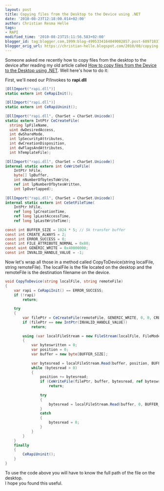 ```yaml
---
layout: post
title: Copying files from the Desktop to the Device using .NET
date: '2010-08-23T12:18:00.014+02:00'
author: Christian Resma Helle
tags:
- RAPI
modified_time: '2010-08-23T15:11:56.583+02:00'
blogger_id: tag:blogger.com,1999:blog-4995334164049002857.post-6097183768724829755
blogger_orig_url: https://christian-helle.blogspot.com/2010/08/copying-files-from-desktop-to-device.html
---
```


Someone asked me recently how to copy files from the desktop to the device after reading my old article called [How to copy files from the Device to the Desktop using .NET](/2007/06/copying-files-from-device-to-desktop.html). Well here's how to do it:  
  
First, we'll need our P/Invokes to **rapi.dll**

```csharp
[DllImport("rapi.dll")]
static extern int CeRapiInit();
 
[DllImport("rapi.dll")]
static extern int CeRapiUninit();
 
[DllImport("rapi.dll", CharSet = CharSet.Unicode)]
static extern IntPtr CeCreateFile(
  string lpFileName,
  uint dwDesiredAccess,
  int dwShareMode,
  int lpSecurityAttributes,
  int dwCreationDisposition,
  int dwFlagsAndAttributes,
  int hTemplateFile);
 
[DllImport("rapi.dll", CharSet = CharSet.Unicode)]
internal static extern int CeWriteFile(
    IntPtr hFile,
    byte[] lpBuffer,
    int nNumberOfbytesToWrite,
    ref int lpNumberOfbytesWritten,
    int lpOverlapped);
 
[DllImport("rapi.dll", CharSet = CharSet.Unicode)]
internal static extern int CeSetFileTime(
    IntPtr hFile,
    ref long lpCreationTime,
    ref long lpLastAccessTime,
    ref long lpLastWriteTime);
 
const int BUFFER_SIZE = 1024 * 5; // 5k transfer buffer
const int CREATE_ALWAYS = 2;
const int ERROR_SUCCESS = 0;
const int FILE_ATTRIBUTE_NORMAL = 0x80;
const uint GENERIC_WRITE = 0x40000000;
const int INVALID_HANDLE_VALUE = -1;
```

Now let's wrap all those in a method called CopyToDevice(string localFile, string remoteFile). The localFile is the file located on the desktop and the remoteFile is the destination filename on the device.

```csharp
void CopyToDevice(string localFile, string remoteFile)
{
    var rapi = CeRapiInit() == ERROR_SUCCESS;
    if (!rapi)
        return;
 
    try
    {
        var filePtr = CeCreateFile(remoteFile, GENERIC_WRITE, 0, 0, CREATE_ALWAYS, FILE_ATTRIBUTE_NORMAL, 0);
        if (filePtr == new IntPtr(INVALID_HANDLE_VALUE))
            return;
 
        using (var localFileStream = new FileStream(localFile, FileMode.Open, FileAccess.Read))
        {
            var byteswritten = 0;
            var position = 0;
            var buffer = new byte[BUFFER_SIZE];
 
            var bytesread = localFileStream.Read(buffer, position, BUFFER_SIZE);
            while (bytesread > 0)
            {
                position += bytesread;
                if (CeWriteFile(filePtr, buffer, bytesread, ref byteswritten, 0) == ERROR_SUCCESS)
                    return;
 
                try
                {
                    bytesread = localFileStream.Read(buffer, 0, BUFFER_SIZE);
                }
                catch
                {
                    bytesread = 0;
                }
            }
        }
    }
    finally
    {
        CeRapiUninit();
    }
}  
```

To use the code above you will have to know the full path of the file on the desktop.  
I hope you found this useful.